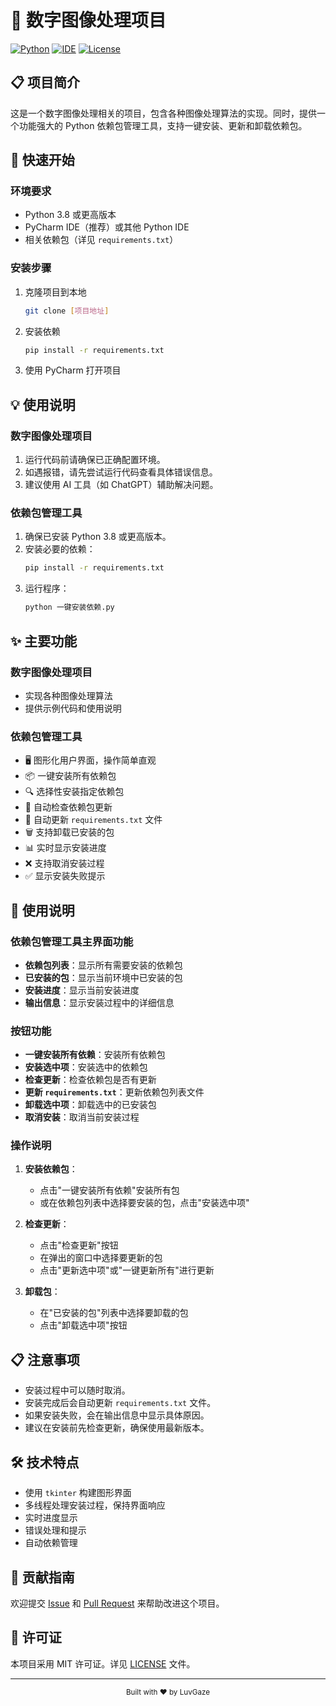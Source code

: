 # 🎨 数字图像处理项目

[![Python](https://img.shields.io/badge/Python-3.8%2B-blue.svg)](https://www.python.org/)
[![IDE](https://img.shields.io/badge/IDE-PyCharm-green.svg)](https://www.jetbrains.com/pycharm/)
[![License](https://img.shields.io/badge/License-MIT-yellow.svg)](LICENSE)

## 📋 项目简介

这是一个数字图像处理相关的项目，包含各种图像处理算法的实现。同时，提供一个功能强大的 Python 依赖包管理工具，支持一键安装、更新和卸载依赖包。

## 🚀 快速开始

### 环境要求
- Python 3.8 或更高版本
- PyCharm IDE（推荐）或其他 Python IDE
- 相关依赖包（详见 `requirements.txt`）

### 安装步骤
1. 克隆项目到本地
   ```bash
   git clone [项目地址]
   ```

2. 安装依赖
   ```bash
   pip install -r requirements.txt
   ```

3. 使用 PyCharm 打开项目

## 💡 使用说明

### 数字图像处理项目

1. 运行代码前请确保已正确配置环境。
2. 如遇报错，请先尝试运行代码查看具体错误信息。
3. 建议使用 AI 工具（如 ChatGPT）辅助解决问题。

### 依赖包管理工具

1. 确保已安装 Python 3.8 或更高版本。
2. 安装必要的依赖：
   ```bash
   pip install -r requirements.txt
   ```
3. 运行程序：
   ```bash
   python 一键安装依赖.py
   ```

## ✨ 主要功能

### 数字图像处理项目
- 实现各种图像处理算法
- 提供示例代码和使用说明

### 依赖包管理工具
- 🖥️ 图形化用户界面，操作简单直观
- 📦 一键安装所有依赖包
- 🔍 选择性安装指定依赖包
- 🔄 自动检查依赖包更新
- 📝 自动更新 `requirements.txt` 文件
- 🗑️ 支持卸载已安装的包
- 📊 实时显示安装进度
- ❌ 支持取消安装过程
- ✅ 显示安装失败提示

## 🎯 使用说明

### 依赖包管理工具主界面功能

- **依赖包列表**：显示所有需要安装的依赖包
- **已安装的包**：显示当前环境中已安装的包
- **安装进度**：显示当前安装进度
- **输出信息**：显示安装过程中的详细信息

### 按钮功能

- **一键安装所有依赖**：安装所有依赖包
- **安装选中项**：安装选中的依赖包
- **检查更新**：检查依赖包是否有更新
- **更新 `requirements.txt`**：更新依赖包列表文件
- **卸载选中项**：卸载选中的已安装包
- **取消安装**：取消当前安装过程

### 操作说明

1. **安装依赖包**：
   - 点击"一键安装所有依赖"安装所有包
   - 或在依赖包列表中选择要安装的包，点击"安装选中项"

2. **检查更新**：
   - 点击"检查更新"按钮
   - 在弹出的窗口中选择要更新的包
   - 点击"更新选中项"或"一键更新所有"进行更新

3. **卸载包**：
   - 在"已安装的包"列表中选择要卸载的包
   - 点击"卸载选中项"按钮

## 📋 注意事项

- 安装过程中可以随时取消。
- 安装完成后会自动更新 `requirements.txt` 文件。
- 如果安装失败，会在输出信息中显示具体原因。
- 建议在安装前先检查更新，确保使用最新版本。

## 🛠️ 技术特点

- 使用 `tkinter` 构建图形界面
- 多线程处理安装过程，保持界面响应
- 实时进度显示
- 错误处理和提示
- 自动依赖管理

## 🤝 贡献指南

欢迎提交 [Issue](https://github.com/LuvGaze/School/issues) 和 [Pull Request](https://github.com/LuvGaze/School/pulls) 来帮助改进这个项目。

## 📄 许可证

本项目采用 MIT 许可证。详见 [LICENSE](https://github.com/LuvGaze/School/blob/main/LICENSE) 文件。

---

<div align="center">
  <sub>Built with ❤️ by LuvGaze</sub>
</div>
